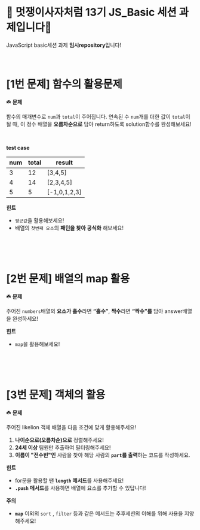 # 🦁 멋쟁이사자처럼 13기 JS_Basic 세션 과제입니다🦁
JavaScript basic세션 과제 **임시repository**입니다!
<br/>
<br/>
<br/>


# [1번 문제] 함수의 활용문제
☘️ **문제**


함수의 매개변수로 `num`과 `total`이 주어집니다. 연속된 수 `num`개를 더한 값이 `total`이 될 때, 이 정수 배열을 **오름차순으로** 담아 return하도록 solution함수를 완성해보세요!
<br/>

<br/>

**test case**

| num | total | result |
| --- | --- | --- |
| 3  | 12 | [3,4,5] |
| 4 | 14 | [2,3,4,5] |
| 5 | 5 | [-1,0,1,2,3] |

**힌트**

- `평균값`을 활용해보세요!
- 배열의 `첫번째 요소`의 **패턴을 찾아 공식화** 해보세요!
<br/>
<br/>
<br/>

# [2번 문제] 배열의 map 활용
☘️ **문제**

주어진  `numbers`배열의 **요소가 홀수**라면 **“홀수”**, **짝수**라면 **“짝수”를** 담아 answer배열을 완성하세요!

**힌트**

- `map`을 활용해보세요!
<br/>
<br/>
<br/>

# [3번 문제] 객체의 활용
☘️ **문제**

주어진 likelion 객체 배열을 다음 조건에 맞게 활용해주세요!

1. **나이순으로(오름차순)으로** 정렬해주세요!
2. **24세 이상** 팀원만 추출하여 필터링해주세요!
3. **이름이 "전수빈"인** 사람을 찾아 해당 사람의 **`part`를 출력**하는 코드를 작성하세요.

**힌트**

- for문을 활용할 땐 **`length` 메서드**를 사용해주세요!
- **`.push` 메서드**를 사용하면 배열에 요소를 추가할 수 있답니다!

**주의**

- **`map`** 이외의 `sort` , `filter` 등과 같은 메서드는 추후세션의 이해를 위해 사용을 지양해주세요!

